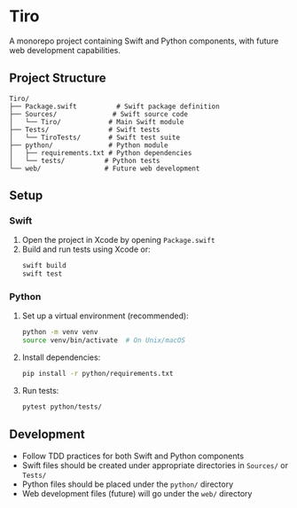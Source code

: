 # Tiro

A monorepo project containing Swift and Python components, with future web development capabilities.

## Project Structure

```
Tiro/
├── Package.swift          # Swift package definition
├── Sources/              # Swift source code
│   └── Tiro/            # Main Swift module
├── Tests/               # Swift tests
│   └── TiroTests/       # Swift test suite
├── python/              # Python module
│   ├── requirements.txt # Python dependencies
│   └── tests/          # Python tests
└── web/                # Future web development
```

## Setup

### Swift
1. Open the project in Xcode by opening `Package.swift`
2. Build and run tests using Xcode or:
   ```bash
   swift build
   swift test
   ```

### Python
1. Set up a virtual environment (recommended):
   ```bash
   python -m venv venv
   source venv/bin/activate  # On Unix/macOS
   ```
2. Install dependencies:
   ```bash
   pip install -r python/requirements.txt
   ```
3. Run tests:
   ```bash
   pytest python/tests/
   ```

## Development

- Follow TDD practices for both Swift and Python components
- Swift files should be created under appropriate directories in `Sources/` or `Tests/`
- Python files should be placed under the `python/` directory
- Web development files (future) will go under the `web/` directory 